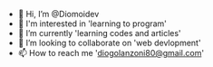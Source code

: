 - 👋 Hi, I’m @Diomoidev
- 👀 I'm interested in 'learning to program'
- 🌱 I’m currently 'learning codes and articles'
- 💞️ I’m looking to collaborate on 'web devlopment'
- 📫 How to reach me 'diogolanzoni80@gmail.com'

<!---
Diomoidev/Diomoidev is a ✨ special ✨ repository because its `README.md` (this file) appears on your GitHub profile.
You can click the Preview link to take a look at your changes.
--->
